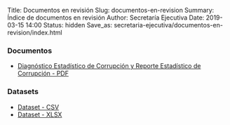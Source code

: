 Title: Documentos en revisión
Slug: documentos-en-revision
Summary: Índice de documentos en revisión
Author: Secretaría Ejecutiva
Date: 2019-03-15 14:00
Status: hidden
Save_as: secretaria-ejecutiva/documentos-en-revision/index.html


### Documentos

* [Diagnóstico Estadístico de Corrupción y Reporte Estadístico de Corrupción - PDF](prueba-32/diagnostico-estadistico.pdf)

### Datasets

* [Dataset - CSV](prueba-32/diagnostico-estadistico-dataset-2019-03-20.csv)
* [Dataset - XLSX](prueba-32/diagnostico-estadistico-dataset-2019-03-20.xlsx)
